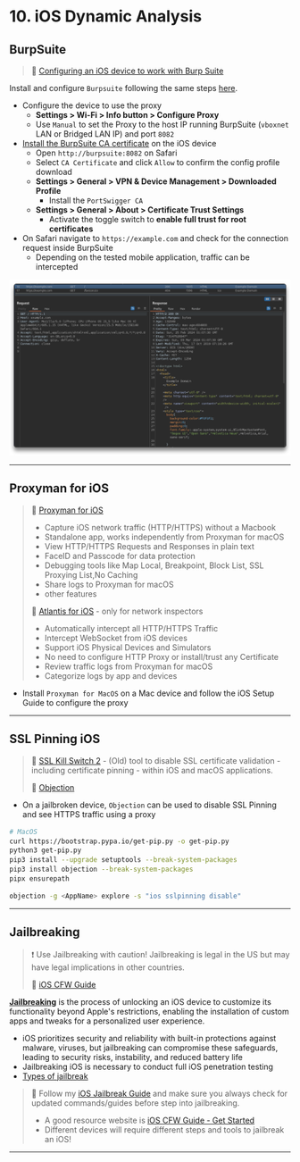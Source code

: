 # 10. iOS Dynamic Analysis

## BurpSuite

> 🔗 [Configuring an iOS device to work with Burp Suite](https://portswigger.net/burp/documentation/desktop/mobile/config-ios-device)

Install and configure `Burpsuite` following the same steps [here](../5-android-dynamic/README.md#burpsuite).

- Configure the device to use the proxy
  - **Settings > Wi-Fi > Info button > Configure Proxy**
  - Use `Manual` to set the Proxy to the host IP running BurpSuite  (`vboxnet` LAN or Bridged LAN IP) and port `8082`
- [Install the BurpSuite CA certificate](https://portswigger.net/burp/documentation/desktop/mobile/config-ios-device) on the iOS device
  - Open `http://burpsuite:8082` on Safari
  - Select `CA Certificate` and click `Allow` to confirm the config profile download
  - **Settings > General > VPN & Device Management > Downloaded Profile**
    - Install the `PortSwigger CA`
  - **Settings > General > About > Certificate Trust Settings**
    - Activate the toggle switch to **enable full trust for root certificates**
- On Safari navigate to `https://example.com` and check for the connection request inside BurpSuite
  - Depending on the tested mobile application, traffic can be intercepted 

![](10-ios-dynamicassets/2024-02-25_02-08-07_429.png)

---

## Proxyman for iOS

> 🔗 [Proxyman for iOS](https://docs.proxyman.io/proxyman-ios/vpn-and-proxyman-certificate)
>
> - Capture iOS network traffic (HTTP/HTTPS) without a Macbook
> - Standalone app, works independently from Proxyman for macOS
> - View HTTP/HTTPS Requests and Responses in plain text
> - FaceID and Passcode for data protection
> - Debugging tools like Map Local, Breakpoint, Block List, SSL Proxying List,No Caching
> - Share logs to Proxyman for macOS
> - other features
>
> 🔗 [Atlantis for iOS](https://docs.proxyman.io/atlantis/atlantis-for-ios) - only for network inspectors
>
> - Automatically intercept all HTTP/HTTPS Traffic
> - Intercept WebSocket from iOS devices
> - Support iOS Physical Devices and Simulators
> - No need to configure HTTP Proxy or install/trust any Certificate
> - Review traffic logs from Proxyman for macOS
> - Categorize logs by app and devices

- Install `Proxyman for MacOS` on a Mac device and follow the iOS Setup Guide to configure the proxy

---

## SSL Pinning iOS

>  🔗 [SSL Kill Switch 2](https://github.com/nabla-c0d3/ssl-kill-switch2/issues/98) - (Old) tool to disable SSL certificate validation - including certificate pinning - within iOS and macOS applications.
>
> 🔗 [Objection](https://github.com/sensepost/objection)

- On a jailbroken device, `Objection` can be used to disable SSL Pinning and see HTTPS traffic using a proxy

```bash
# MacOS
curl https://bootstrap.pypa.io/get-pip.py -o get-pip.py
python3 get-pip.py
pip3 install --upgrade setuptools --break-system-packages
pip3 install objection --break-system-packages
pipx ensurepath
```

```bash
objection -g <AppName> explore -s "ios sslpinning disable"
```

---

## Jailbreaking

> ❗ Use Jailbreaking with caution! Jailbreaking is legal in the US but may have legal implications in other countries.
>
> 🔗 [iOS CFW Guide](https://ios.cfw.guide/)

[**Jailbreaking**](https://support.apple.com/guide/iphone/unauthorized-modification-of-ios-iph9385bb26a/ios) is the process of unlocking an iOS device to customize its functionality beyond Apple's restrictions, enabling the installation of custom apps and tweaks for a personalized user experience.

- iOS prioritizes security and reliability with built-in protections against malware, viruses, but jailbreaking can compromise these safeguards, leading to security risks, instability, and reduced battery life
- Jailbreaking iOS is necessary to conduct full iOS penetration testing
- [Types of jailbreak](https://ios.cfw.guide/types-of-jailbreak/)

> 📌 Follow my [iOS Jailbreak Guide](https://blog.syselement.com/home/cyber-everything/mobile/labs/ios-jailbreak) and make sure you always check for updated commands/guides before step into jailbreaking.
>
> - A good resource website is [iOS CFW Guide - Get Started](https://ios.cfw.guide/get-started/)
> - Different devices will require different steps and tools to jailbreak an iOS!

------

